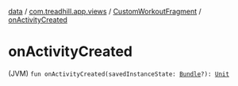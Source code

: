 [data](../../index.md) / [com.treadhill.app.views](../index.md) / [CustomWorkoutFragment](index.md) / [onActivityCreated](./on-activity-created.md)

# onActivityCreated

(JVM) `fun onActivityCreated(savedInstanceState: `[`Bundle`](https://developer.android.com/reference/android/os/Bundle.html)`?): `[`Unit`](https://kotlinlang.org/api/latest/jvm/stdlib/kotlin/-unit/index.html)